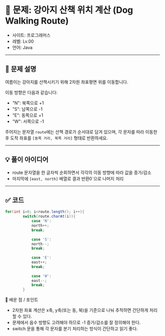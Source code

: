 # 🐾 문제: 강아지 산책 위치 계산 (Dog Walking Route)

- 사이트: 프로그래머스
- 레벨: Lv.00
- 언어: Java

---

## 📌 문제 설명

여름이는 강아지를 산책시키기 위해 2차원 좌표평면 위를 이동합니다.

이동 방향은 다음과 같습니다:
- "N": 북쪽으로 +1
- "S": 남쪽으로 -1
- "E": 동쪽으로 +1
- "W": 서쪽으로 -1

주어지는 문자열 `route`에는 산책 경로가 순서대로 담겨 있으며,
각 문자를 따라 이동한 후 도착 좌표를 `[동쪽 거리, 북쪽 거리]` 형태로 반환하세요.

---

## 💡 풀이 아이디어

- route 문자열을 한 글자씩 순회하면서 각각의 이동 방향에 따라 값을 증가/감소
- 마지막에 `[east, north]` 배열로 결과 반환0`으로 나머지 처리

---

## ✅ 코드

```java
for(int i=0; i<route.length(); i++){
        switch(route.charAt(i)){
            case 'N':
            north++;    
            break;
    
            case 'S':
            north--;
            break;
    
            case 'E':
            east++;
            break;
    
            case 'W':
            east--;
            break;
        }
```

🧠 배운 점 / 포인트

- 2차원 좌표 계산은 x축, y축(또는 동, 북)을 기준으로 나눠 추적하면 간단하게 처리할 수 있다.
- 문제에서 음수 방향도 고려해야 하므로 -1 증가/감소를 잘 정의해야 한다.
- switch 문을 통해 각 문자를 분기 처리하는 방식이 간단하고 읽기 좋다.
